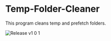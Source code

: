 # Temp-Folder-Cleaner
This program cleans temp and prefetch folders.

![Release v1 0 1](https://user-images.githubusercontent.com/91411319/192146523-0a0476da-2b6c-408c-ab39-6d806a099b70.png)
